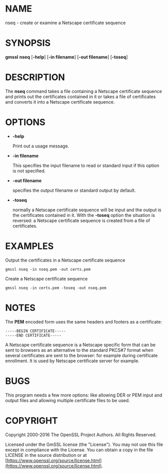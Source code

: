 # NAME

nseq - create or examine a Netscape certificate sequence

# SYNOPSIS

**gmssl** **nseq**
\[**-help**\]
\[**-in filename**\]
\[**-out filename**\]
\[**-toseq**\]

# DESCRIPTION

The **nseq** command takes a file containing a Netscape certificate
sequence and prints out the certificates contained in it or takes a
file of certificates and converts it into a Netscape certificate
sequence.

# OPTIONS

- **-help**

    Print out a usage message.

- **-in filename**

    This specifies the input filename to read or standard input if this
    option is not specified.

- **-out filename**

    specifies the output filename or standard output by default.

- **-toseq**

    normally a Netscape certificate sequence will be input and the output
    is the certificates contained in it. With the **-toseq** option the
    situation is reversed: a Netscape certificate sequence is created from
    a file of certificates.

# EXAMPLES

Output the certificates in a Netscape certificate sequence

    gmssl nseq -in nseq.pem -out certs.pem

Create a Netscape certificate sequence

    gmssl nseq -in certs.pem -toseq -out nseq.pem

# NOTES

The **PEM** encoded form uses the same headers and footers as a certificate:

    -----BEGIN CERTIFICATE-----
    -----END CERTIFICATE-----

A Netscape certificate sequence is a Netscape specific form that can be sent
to browsers as an alternative to the standard PKCS#7 format when several
certificates are sent to the browser: for example during certificate enrollment.
It is used by Netscape certificate server for example.

# BUGS

This program needs a few more options: like allowing DER or PEM input and
output files and allowing multiple certificate files to be used.

# COPYRIGHT

Copyright 2000-2016 The OpenSSL Project Authors. All Rights Reserved.

Licensed under the GmSSL license (the "License").  You may not use
this file except in compliance with the License.  You can obtain a copy
in the file LICENSE in the source distribution or at
[https://www.openssl.org/source/license.html](https://www.openssl.org/source/license.html).
